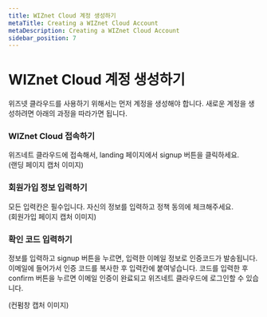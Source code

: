 ```yaml
---
title: WIZnet Cloud 계정 생성하기
metaTitle: Creating a WIZnet Cloud Account
metaDescription: Creating a WIZnet Cloud Account
sidebar_position: 7
---
```


# WIZnet Cloud 계정 생성하기

위즈넷 클라우드를 사용하기 위해서는 먼저 계정을 생성해야 합니다.
새로운 계정을 생성하려면 아래의 과정을 따라가면 됩니다.

### WIZnet Cloud 접속하기

위즈네트 클라우드에 접속해서, landing 페이지에서 signup 버튼을 클릭하세요. <br />
(랜딩 페이지 캡처 이미지)

### 회원가입 정보 입력하기

모든 입력칸은 필수입니다. 자신의 정보를 입력하고 정책 동의에 체크해주세요. <br />
(회원가입 페이지 캡처 이미지)

### 확인 코드 입력하기

정보를 입력하고 signup 버튼을 누르면, 입력한 이메일 정보로 인증코드가 발송됩니다.
이메일에 들어가서 인증 코드를 복사한 후 입력칸에 붙여넣습니다.
코드를 입력한 후 confirm 버튼을 누르면 이메일 인증이 완료되고 위즈네트 클라우드에 로그인할 수 있습니다.<br />

(컨펌창 캡처 이미지)
